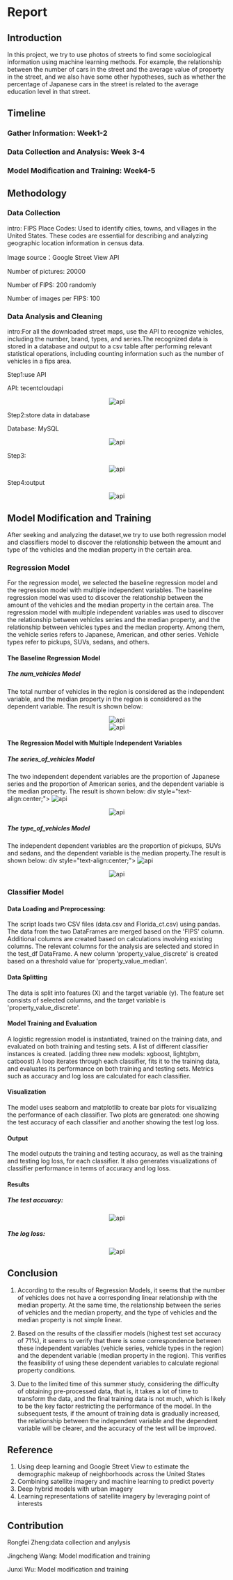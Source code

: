 # Report

## Introduction
In this project, we try to use photos of streets to find some sociological information using machine learning methods. For example, the relationship between the number of cars in the street and the average value of property in the street, and we also have some other hypotheses, such as whether the percentage of Japanese cars in the street is related to the average education level in that street.

## Timeline

 
### Gather Information: Week1-2

### Data Collection and Analysis: Week 3-4

### Model Modification and Training: Week4-5


## Methodology

### Data Collection

intro: FIPS Place Codes: Used to identify cities, towns, and villages in the United States. These codes are essential for describing and analyzing geographic location information in census data.

Image source：Google Street View API

Number of pictures: 20000

Number of FIPS: 200 randomly 

Number of images per FIPS: 100


### Data Analysis and Cleaning 

intro:For all the downloaded street maps, use the API to recognize vehicles, including the number, brand, types, and series.The recognized data is stored in a database and output to a csv table after performing relevant statistical operations, including counting information such as the number of vehicles in a fips area.

Step1:use API

API: tecentcloudapi
<div style="text-align:center;">
    <img src="./asset/api.jpg" alt="api">
</div>

Step2:store data in database

Database: MySQL
<div style="text-align:center;">
    <img src="./asset/database.jpg" alt="api">
</div>

Step3:

<div style="text-align:center;">
    <img src="./asset/sql.jpg" alt="api">
</div>

Step4:output
<div style="text-align:center;">
    <img src="./asset/csv.jpg" alt="api">
</div>




## Model Modification and Training 
After seeking and analyzing the dataset,we try to use both regression model and classifiers model to discover the relationship between the amount and type of the vehicles and the median property in the certain area.

### Regression Model
For the regression model, we selected the baseline regression model and the regression model with multiple independent variables. The baseline regression model was used to discover the relationship between the amount of the vehicles and the median property in the certain area. The regression model with multiple independent variables was used to discover the relationship between vehicles series and the median property, and the relationship between vehicles types and the median property. Among them, the vehicle series refers to Japanese, American, and other series. Vehicle types refer to pickups, SUVs, sedans, and others.

#### The Baseline Regression Model
##### The num_vehicles Model
The total number of vehicles in the region is considered as the independent variable, and the median property in the region is considered as the dependent variable. The result is shown below:
<div style="text-align:center;">
    <img src="./UF2023summer/results/Linear regression for property values and num_cars.jpg" alt="api">
</div>

<div style="text-align:center;">
    <img src="./UF2023summer/results/Linear regression for property values and num_cars.png" alt="api">
</div>

#### The Regression Model with Multiple Independent Variables
##### The series_of_vehicles Model
The two independent dependent variables are the proportion of Japanese series and the proportion of American series, and  the dependent variable is the median property. The result is shown below:
div style="text-align:center;">
    <img src="./UF2023summer/results/Linear regression for property values and series_of_vehicles.jpg" alt="api">
</div>

<div style="text-align:center;">
    <img src="./UF2023summer/results/Linear regression for property values and series_of_vehicles.png" alt="api">
</div>

##### The type_of_vehicles Model
The independent dependent variables are the proportion of pickups,  SUVs and sedans, and the dependent variable is the median property.The result is shown below:
div style="text-align:center;">
    <img src="./UF2023summer/results/Linear regression for property values and car type variables.jpg" alt="api">
</div>

<div style="text-align:center;">
    <img src="./UF2023summer/results/Linear regression for property values and car type variables.png" alt="api">
</div>

### Classifier Model

#### Data Loading and Preprocessing:

The script loads two CSV files (data.csv and Florida_ct.csv) using pandas.
The data from the two DataFrames are merged based on the 'FIPS' column.
Additional columns are created based on calculations involving existing columns.
The relevant columns for the analysis are selected and stored in the test_df DataFrame.
A new column 'property_value_discrete' is created based on a threshold value for 'property_value_median'.

#### Data Splitting

The data is split into features (X) and the target variable (y). The feature set consists of selected columns, and the target variable is 'property_value_discrete'.

#### Model Training and Evaluation

A logistic regression model is instantiated, trained on the training data, and evaluated on both training and testing sets.
A list of different classifier instances is created. (adding three new models: xgboost, lightgbm, catboost)
A loop iterates through each classifier, fits it to the training data, and evaluates its performance on both training and testing sets.
Metrics such as accuracy and log loss are calculated for each classifier.

#### Visualization

The model uses seaborn and matplotlib to create bar plots for visualizing the performance of each classifier.
Two plots are generated: one showing the test accuracy of each classifier and another showing the test log loss.

#### Output
The model outputs the training and testing accuracy, as well as the training and testing log loss, for each classifier.
It also generates visualizations of classifier performance in terms of accuracy and log loss.

#### Results
##### The test accuarcy:
<div style="text-align:center;">
    <img src="./UF2023summer/results/classifier accuracy.png" alt="api">
</div>

##### The log loss:
<div style="text-align:center;">
    <img src="./UF2023summer/results/classifier log loss.png" alt="api">
</div>

## Conclusion 

1.  According to the results of Regression Models, it seems that the number of vehicles does not have a corresponding linear relationship with the median property. At the same time, the relationship between the series of vehicles and the median property, and the type of vehicles and the median property is not simple linear.
 
2.  Based on the results of the classifier models (highest test set accuracy of 71%), it seems to verify that there is some correspondence between these independent variables (vehicle series, vehicle types in the region) and the dependent variable (median property in the region). This verifies the feasibility of using these dependent variables to calculate regional property conditions.

3.  Due to the limited time of this summer study, considering the difficulty of obtaining pre-processed data, that is, it takes a lot of time to transform the data, and the final training data is not much, which is likely to be the key factor restricting the performance of the model. In the subsequent tests, if the amount of training data is gradually increased, the relationship between the independent variable and the dependent variable will be clearer, and the accuracy of the test will be improved.


## Reference 

1. Using deep learning and Google Street View to estimate the demographic makeup of neighborhoods across the United States
2. Combining satellite imagery and machine learning to predict poverty
3. Deep hybrid models with urban imagery
4. Learning representations of satellite imagery by leveraging point of interests



## Contribution
Rongfei Zheng:data collection and anylysis

Jingcheng Wang:  Model modification and training

Junxi Wu:  Model modification and training

